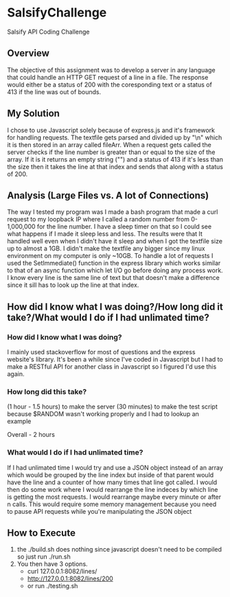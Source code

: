 # SalsifyChallenge
Salsify API Coding Challenge

## Overview

The objective of this assignment was to develop a server in any language that could handle an HTTP GET request of a line in a file. The response would either be a status of 200 with the coresponding text or a status of 413 if the line was out of bounds.

## My Solution

I chose to use Javascript solely because of express.js and it's framework for handling requests. The textfile gets parsed and divided up by "\n" which it is then stored in an array called fileArr. When a request gets called the server checks if the line number is greater than or equal to the size of the array. If it is it returns an empty string ("") and a status of 413 if it's less than the size then it takes the line at that index and sends that along with a status of 200.

## Analysis (Large Files vs. A lot of Connections)

The way I tested my program was I made a bash program that made a curl request to my loopback IP where I called a random number from 0-1,000,000 for the line number. I have a sleep timer on that so I could see what happens if I made it sleep less and less. The results were that It handled well even when I didn't have it sleep and when I got the textfile size up to almost a 1GB. I didn't make the textfile any bigger since my linux environment on my computer is only ~10GB. To handle a lot of requests I used the SetImmediate() function in the express library which works similar to that of an async function which let I/O go before doing any process work. I know every line is the same line of text but that doesn't make a difference since it sill has to look up the line at that index.

## How did I know what I was doing?/How long did it take?/What would I do if I had unlimated time?

### How did I know what I was doing?

I mainly used stackoverflow for most of questions and the express website's library. It's been a while since I've coded in Javascript but I had to make a RESTful API for another class in Javascript so I figured I'd use this again.

### How long did this take?

(1 hour - 1.5 hours) to make the server
(30 minutes) to make the test script because $RANDOM wasn't working properly and I had to lookup an example

Overall - 2 hours

### What would I do if I had unlimated time?

If I had unlimated time I would try and use a JSON object instead of an array which would be grouped by the line index but inside of that parent would have the line and a counter of how many times that line got called. I would then do some work where I would rearrange the line indeces by which line is getting the most requests. I would rearrange maybe every minute or after n calls. This would require some memory management because you need to pause API requests while you're manipulating the JSON object

## How to Execute

1. the ./build.sh does nothing since javascript doesn't need to be compiled so just run ./run.sh
2. You then have 3 options.
    * curl 127.0.0.1:8082/lines/<linenumber>
    * http://127.0.0.1:8082/lines/200
    * or run ./testing.sh